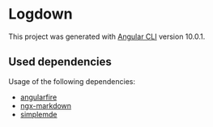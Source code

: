 # Logdown

This project was generated with [Angular CLI](https://github.com/angular/angular-cli) version 10.0.1.

## Used dependencies

Usage of the following dependencies:

- [angularfire](https://github.com/angular/angularfire)
- [ngx-markdown](https://github.com/jfcere/ngx-markdown)
- [simplemde](https://github.com/sparksuite/simplemde-markdown-editor)

